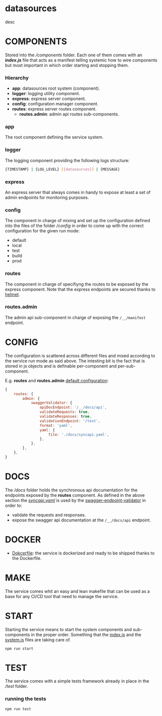 # datasources

desc


# COMPONENTS

Stored into the _/components_ folder. Each one of them comes with an __*index.js*__ file that acts as a manifest telling systemic how to wire components but most important in which order starting and stopping them.

### Hierarchy
- __app__: datasources root system (component).
- __logger__: logging utility component.
- __express__: express server component.
- __config__: configuration manager component.
- __routes__: express server routes component.
    - __routes.admin__: admin api routes sub-components.

### __app__
The root component defining the service system.

### __logger__
The logging component providing the following logs structure:
```bash
{TIMESTAMP} | {LOG_LEVEL} [{datasources}] | {MESSAGE}
```

### __express__ 
An express server that always comes in handy to expose at least a set of admin endpoints for monitoring purposes.

### __config__ 
The component in charge of mixing and set up the configuration defined into the files of the folder _/config_ in order to come up with the correct configuration for the given run mode:
- default
- local
- test
- build
- prod

### __routes__
The component in charge of specifiyng the routes to be exposed by the express component. Note that the express endpoints are secured thanks to [helmet](https://helmetjs.github.io/).

### __routes.admin__
The admin api sub-component in charge of exposing the `/__/manifest` endpoint.


# CONFIG

The configuration is scattered across different files and mixed according to the service run mode as said above.
The intesting bit is the fact that is stored in js objects and is definable per-component and per-sub-component. 

E.g. __routes__ and __routes.admin__ [default configuration](config/default.js):
```js
{
    routes: {
		admin: {
			swaggerValidator: {
				apiDocEndpoint: '/__/docs/api',
				validateRequests: true,
				validateResponses: true,
				validationEndpoint: '/test',
				format: 'yaml',
				yaml: {
					file: './docs/syncapi.yaml',
				},
			},
		},
    },
}
```


# DOCS
The _/docs_ folder holds the synchronous api documentation for the endpoints exposed by the __routes__ component.
As defined in the above section the [_syncapi.yaml_](docs/syncapi.yaml) is used by the [swagger-endpoint-validator](https://www.npmjs.com/package/swagger-endpoint-validator) in order to:
- validate the requests and responses.
- expose the swagger api documentation at the `/__/docs/api` endpoint.


# DOCKER
- [Dokcerfile](Dokcerfile): the service is dockerized and ready to be shipped thanks to the Dockerfile.

# MAKE
The service comes whit an easy and lean makefile that can be used as a base for any CI/CD tool that need to manage the service.

# START
Starting the service means to start the system components and sub-components in the proper order. Something that the [index.js](index.js) and the [system.js](system.js) files are taking care of.

```
npm run start
```

# TEST
The service comes with a simple tests framework already in place in the _/test_ folder.


### running the tests
```
npm run test
```


